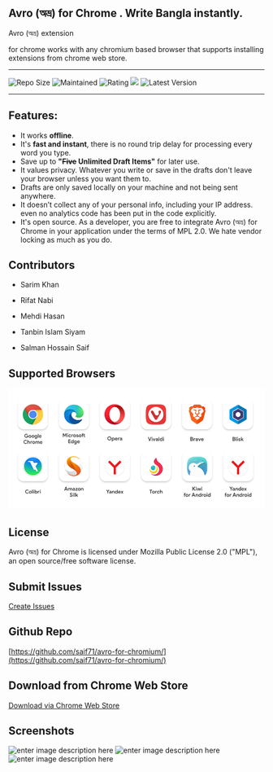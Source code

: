 ## Avro (অভ্র) for Chrome . Write Bangla instantly.

Avro (অভ্র) extension

for chrome works with any chromium based browser that supports installing extensions from chrome web store.

---

![Repo Size](https://img.shields.io/github/repo-size/saif71/avro-for-chromium.svg) ![Maintained](https://img.shields.io/maintenance/yes/2024.svg) ![Rating](https://img.shields.io/chrome-web-store/rating/lhkaiconcchjcnnikjdphljgfpjelpnj.svg?label=Chrome%20Store%20Rating) ![](https://img.shields.io/website/https/avro.im.svg?label=avro.im) ![Latest Version](https://img.shields.io/chrome-web-store/v/lhkaiconcchjcnnikjdphljgfpjelpnj.svg)

---

## Features:

- It works **offline**.
- It's **fast and instant**, there is no round trip delay for processing every word you type.
- Save up to **"~~Five~~ Unlimited Draft Items"** for later use.
- It values privacy. Whatever you write or save in the drafts don't leave your browser unless you want them to.
- Drafts are only saved locally on your machine and not being sent anywhere.
- It doesn’t collect any of your personal info, including your IP address. even no analytics code has been put in the code explicitly.
- It's open source. As a developer, you are free to integrate Avro (অভ্র) for Chrome in your application under the terms of MPL 2.0. We hate vendor locking as much as you do.

## Contributors

- Sarim Khan

- Rifat Nabi

- Mehdi Hasan

- Tanbin Islam Siyam

- Salman Hossain Saif

## Supported Browsers

![Supported Browsers](store_resources/chrome/supported_browsers.png)

## License

Avro (অভ্র) for Chrome is licensed under Mozilla Public License 2.0 ("MPL"), an open source/free software license.

## Submit Issues

[Create Issues](https://github.com/saif71/avro-for-chromium/issues)

## Github Repo

[https://github.com/saif71/avro-for-chromium/](https://github.com/saif71/avro-for-chromium/)

## Download from Chrome Web Store

[Download via Chrome Web Store](https://chromewebstore.google.com/detail/avro-অভ্র-for-chrome/lhkaiconcchjcnnikjdphljgfpjelpnj)

## Screenshots

![enter image description here](https://lh3.googleusercontent.com/2rRJZuHiws6D5mMIW44r3G4HsK6-LVqV9JtiGoCvVzOhBOShAjBOSe8n2d1WCOCIPJ6zUelJ_Q=w640-h400-e365)
![enter image description here](https://lh3.googleusercontent.com/dxI0LapZ66YtyacLsQ7Nuhhvbj-op3iMzE824f5UBgwA0kDhAs8kEjpsOo4blfS0WTZHud0n=w640-h400-e365)![enter image description here](https://lh3.googleusercontent.com/zxVafC-bEIf4hfidqZK72rrepMyiRx1hSdtzMB9EBRTrGT7syZZIYU2UCf5f9IojuLt89j35hC4=w640-h400-e365)
